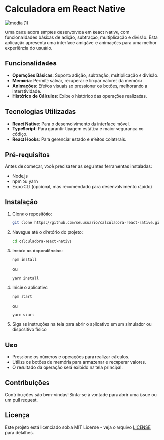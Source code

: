 # Calculadora em React Native

![media (1)](https://github.com/user-attachments/assets/725e2386-0e11-434a-9264-0c5a5f7779a9)


Uma calculadora simples desenvolvida em React Native, com funcionalidades básicas de adição, subtração, multiplicação e divisão. Esta aplicação apresenta uma interface amigável e animações para uma melhor experiência do usuário.

## Funcionalidades

- **Operações Básicas**: Suporta adição, subtração, multiplicação e divisão.
- **Memória**: Permite salvar, recuperar e limpar valores da memória.
- **Animações**: Efeitos visuais ao pressionar os botões, melhorando a interatividade.
- **Histórico de Cálculos**: Exibe o histórico das operações realizadas.

## Tecnologias Utilizadas

- **React Native**: Para o desenvolvimento da interface móvel.
- **TypeScript**: Para garantir tipagem estática e maior segurança no código.
- **React Hooks**: Para gerenciar estado e efeitos colaterais.

## Pré-requisitos

Antes de começar, você precisa ter as seguintes ferramentas instaladas:

- Node.js
- npm ou yarn
- Expo CLI (opcional, mas recomendado para desenvolvimento rápido)

## Instalação

1. Clone o repositório:
   ```bash
   git clone https://github.com/seuusuario/calculadora-react-native.git
   ```
2. Navegue até o diretório do projeto:
   ```bash
   cd calculadora-react-native
   ```
3. Instale as dependências:

   ```bash
   npm install
   ```

   ou

   ```bash
   yarn install
   ```

4. Inicie o aplicativo:

   ```bash
   npm start
   ```

   ou

   ```bash
   yarn start
   ```

5. Siga as instruções na tela para abrir o aplicativo em um simulador ou dispositivo físico.

## Uso

- Pressione os números e operações para realizar cálculos.
- Utilize os botões de memória para armazenar e recuperar valores.
- O resultado da operação será exibido na tela principal.

## Contribuições

Contribuições são bem-vindas! Sinta-se à vontade para abrir uma issue ou um pull request.

## Licença

Este projeto está licenciado sob a MIT License - veja o arquivo [LICENSE](LICENSE) para detalhes.
